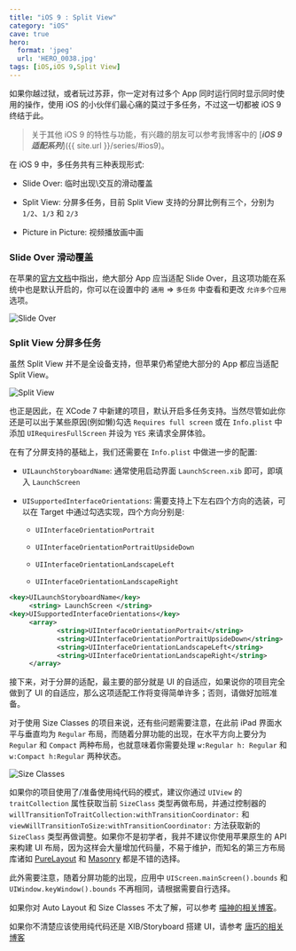 ```yaml
---
title: "iOS 9 : Split View"
category: "iOS"
cave: true
hero:
  format: 'jpeg'
  url: 'HERO_0038.jpg'
tags: [iOS,iOS 9,Split View]
---
```

如果你越过狱，或者玩过苏菲，你一定对有过多个 App 同时运行同时显示同时使用的操作，使用 iOS 的小伙伴们最心痛的莫过于多任务，不过这一切都被 iOS 9 终结于此。

> 关于其他 iOS 9 的特性与功能，有兴趣的朋友可以参考我博客中的 [***iOS 9 适配系列***]({{ site.url }}/series/#ios9)。

在 iOS 9 中，多任务共有三种表现形式:

* Slide Over: 临时出现\交互的滑动覆盖

* Split View: 分屏多任务，目前 Split View 支持的分屏比例有三个，分别为 `1/2`、`1/3` 和 `2/3`

* Picture in Picture: 视频播放画中画

### Slide Over 滑动覆盖

在苹果的[官方文档](https://developer.apple.com/library/prerelease/ios/documentation/WindowsViews/Conceptual/AdoptingMultitaskingOniPad/index.html#//apple_ref/doc/uid/TP40015145)中指出，绝大部分 App 应当适配 Slide Over，且这项功能在系统中也是默认开启的，你可以在设置中的 `通用` => `多任务` 中查看和更改 `允许多个应用` 选项。

![Slide Over](https://img.blog.csdn.net/20151007222617821?watermark/2/text/aHR0cDovL2Jsb2cuY3Nkbi5uZXQv/font/5a6L5L2T/fontsize/400/fill/I0JBQkFCMA==/dissolve/70/gravity/Center)


### Split View 分屏多任务

虽然 Split View 并不是全设备支持，但苹果仍希望绝大部分的 App 都应当适配 Split View。

![Split View](https://img.blog.csdn.net/20151007222636660?watermark/2/text/aHR0cDovL2Jsb2cuY3Nkbi5uZXQv/font/5a6L5L2T/fontsize/400/fill/I0JBQkFCMA==/dissolve/70/gravity/Center)


也正是因此，在 XCode 7 中新建的项目，默认开启多任务支持。当然尽管如此你还是可以出于某些原因(例如懒)勾选 `Requires full screen` 或在 `Info.plist` 中添加 `UIRequiresFullScreen` 并设为 `YES` 来请求全屏体验。

在有了分屏支持的基础上，我们还需要在 `Info.plist` 中做进一步的配置:

* `UILaunchStoryboardName`: 通常使用启动界面 `LaunchScreen.xib` 即可，即填入 `LaunchScreen`

* `UISupportedInterfaceOrientations`: 需要支持上下左右四个方向的选装，可以在 Target 中通过勾选实现，四个方向分别是:

	* `UIInterfaceOrientationPortrait`

	* `UIInterfaceOrientationPortraitUpsideDown`

	* `UIInterfaceOrientationLandscapeLeft`

	* `UIInterfaceOrientationLandscapeRight`

```xml
<key>UILaunchStoryboardName</key>
     <string> LaunchScreen </string>
<key>UISupportedInterfaceOrientations</key>
     <array>
			<string>UIInterfaceOrientationPortrait</string>
			<string>UIInterfaceOrientationPortraitUpsideDown</string>
			<string>UIInterfaceOrientationLandscapeLeft</string>
			<string>UIInterfaceOrientationLandscapeRight</string>
     </array>
```


接下来，对于分屏的适配，最主要的部分就是 UI 的自适应，如果说你的项目完全做到了 UI 的自适应，那么这项适配工作将变得简单许多；否则，请做好加班准备。

对于使用 Size Classes 的项目来说，还有些问题需要注意，在此前 iPad 界面水平与垂直均为 `Regular` 布局，而随着分屏功能的出现，在水平方向上要分为 `Regular` 和 `Compact` 两种布局，也就意味着你需要处理 `w:Regular h: Regular` 和 `w:Compact h:Regular` 两种状态。

![Size Classes](https://img.blog.csdn.net/20151008144748743?watermark/2/text/aHR0cDovL2Jsb2cuY3Nkbi5uZXQv/font/5a6L5L2T/fontsize/400/fill/I0JBQkFCMA==/dissolve/70/gravity/Center)


如果你的项目使用了/准备使用纯代码的模式，建议你通过 `UIView` 的 `traitCollection` 属性获取当前 `SizeClass` 类型再做布局，并通过控制器的 `willTransitionToTraitCollection:withTransitionCoordinator:` 和 `viewWillTransitionToSize:withTransitionCoordinator:` 方法获取新的 `SizeClass` 类型再做调整。如果你不是初学者，我并不建议你使用苹果原生的 API 来构建 UI 布局，因为这样会大量增加代码量，不易于维护，而知名的第三方布局库诸如 [PureLayout](https://github.com/PureLayout/PureLayout) 和 [Masonry](https://github.com/SnapKit/Masonry) 都是不错的选择。

此外需要注意，随着分屏功能的出现，应用中 `UIScreen.mainScreen().bounds` 和 `UIWindow.keyWindow().bounds` 不再相同，请根据需要自行选择。

如果你对 Auto Layout 和 Size Classes 不太了解，可以参考 [喵神的相关博客](https://onevcat.com/2014/07/ios-ui-unique/)。

如果你不清楚应该使用纯代码还是 XIB/Storyboard 搭建 UI，请参考 [唐巧的相关博客](https://blog.devtang.com/blog/2015/03/22/ios-dev-controversy-2/)




